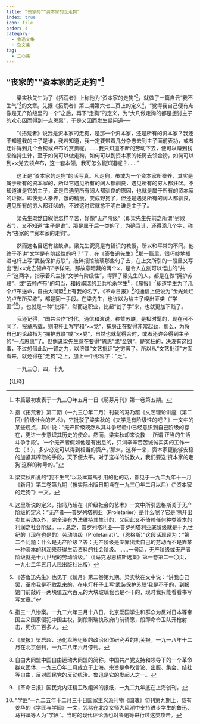 ```yaml
---
title: “丧家的”“资本家的乏走狗”
index: true
icon: file
order: 4
category:
  - 鲁迅文集
  - 杂文集
tag:  
  - 二心集
---
```


## “丧家的”“资本家的乏走狗”[^①]

　　梁实秋先生为了《拓荒者》上称他为“资本家的走狗”[^②]，就做了一篇自云“我不生气”[^③]的文章。先据《拓荒者》第二期第六七二页上的定义[^④]，“觉得我自己便有点像是无产阶级里的一个”之后，再下“走狗”的定义，为“大凡做走狗的都是想讨主子的欢心因而得到一点恩惠”，于是又因而发生疑问道──

　　“《拓荒者》说我是资本家的走狗，是那一个资本家，还是所有的资本家？我还不知道我的主子是谁，我若知道，我一定要带着几分杂志去到主子面前表功，或者还许得到几个金镑或卢布的赏赉呢。……我只知道不断的劳动下去，便可以赚到钱来维持生计，至于如何可以做走狗，如何可以到资本家的帐房去领金镑，如何可以到××党去领卢布，这一套本领，我可怎么能知道呢？……”

　　这正是“资本家的走狗”的活写真。凡走狗，虽或为一个资本家所豢养，其实是属于所有的资本家的，所以它遇见所有的阔人都驯良，遇见所有的穷人都狂吠。不知道谁是它的主子，正是它遇见所有阔人都驯良的原因，也就是属于所有的资本家的证据。即使无人豢养，饿的精瘦，变成野狗了，但还是遇见所有的阔人都驯良，遇见所有的穷人都狂吠的，不过这时它就愈不明白谁是主子了。

　　梁先生既然自叙他怎样辛苦，好像“无产阶级”（即梁先生先前之所谓“劣败者”），又不知道“主子是谁”，那是属于后一类的了，为确当计，还得添几个字，称为“丧家的”“资本家的走狗”。

　　然而这名目还有些缺点。梁先生究竟是有智识的教授，所以和平常的不同。他终于不讲“文学是有阶级性的吗？”了，在《答鲁迅先生》[^⑤]那一篇里，很巧妙地插进电杆上写“武装保护苏联”，敲碎报馆玻璃那些句子去，在上文所引的一段里又写出“到××党去领卢布”字样来，那故意暗藏的两个×，是令人立刻可以悟出的“共产”这两字，指示着凡主张“文学有阶级性”，得罪了梁先生的人，都是在做“拥护苏联”，或“去领卢布”的勾当，和段祺瑞的卫兵枪杀学生[^⑥]，《晨报》[^⑦]却道学生为了几个卢布送命，自由大同盟[^⑧]上有我的名字，《革命日报》[^⑨]的通信上便说为“金光灿烂的卢布所买收”，都是同一手段。在梁先生，也许以为给主子嗅出匪类（“学匪”[^⑩]），也就是一种“批评”，然而这职业，比起“刽子手”来，也就更加下贱了。

　　我还记得，“国共合作”时代，通信和演说，称赞苏联，是极时髦的，现在可不同了，报章所载，则电杆上写字和“××党”，捕房正在捉得非常起劲，那么，为将自己的论敌指为“拥护苏联”或“××党”，自然也就髦得合时，或者还许会得到主子的“一点恩惠”了。但倘说梁先生意在要得“恩惠”或“金镑”，是冤枉的，决没有这回事，不过想借此助一臂之力，以济其“文艺批评”之穷罢了。所以从“文艺批评”方面看来，就还得在“走狗”之上，加上一个形容字：“乏”。

　　一九三〇，四，十九

【注释】

[^①]:本篇最初发表于一九三〇年五月一日《萌芽月刊》第一卷第五期。

[^②]:指《拓荒者》第二期（一九三〇年二月）刊载的冯乃超《文艺理论讲座（第二回）·阶级社会的艺术》，它批驳了梁实秋的《文学是有阶级性的吧？》一文中的某些观点，其中说：“无产阶级既然从其斗争经验中已经意识到自己阶级的存在，更进一步意识其历史的使命。然而，梁实秋却来说教──所谓‘正当的生活斗争手段’。‘一个无产者假如他是有出息的，只消辛辛苦苦诚诚实实的工作一生（！），多少必定可以得到相当的资产。’那末，这样一来，资本家更能够安稳的加紧其榨取的手段，天下便太平。对于这样的说教人，我们要送‘资本家的走狗’这样的称号的。”

[^③]:梁实秋所说的“我不生气”以及本篇所引用的他的话，都见于一九二九年十一月《新月》第二卷第九期（按实际出版日期当在一九三〇年二月以后）《“资本家的走狗”》一文。

[^④]:这里所说的定义，指冯乃超在《阶级社会的艺术》一文中所引恩格斯关于无产阶级的定义：“无产者──普罗列塔利亚（Proletarier）是什么呢？它是‘除开出卖其劳动以外，完全没有方法维持其生计的，又因此又不倚赖任何种类资本的利润之社会阶级。……总之，普罗列塔利亚──普罗列塔利亚底阶级就是十九世纪的（现在也是的）劳动阶级（Proletariat）’。（恩格斯）”这段话现译为：“第二个问题：什么是无产阶级？答：无产阶级是专靠出卖自己的劳动而不是靠某一种资本的利润来获得生活资料的社会阶级。……一句话，无产阶级或无产者阶级就是十九世纪的劳动阶级。”（《马克思恩格斯选集》第一卷第二一〇页，一九七二年五月人民出版社出版）

[^⑤]:《答鲁迅先生》也见于《新月》第二卷第九期。梁实秋在文中说：“讲我自己罢，革命我是不敢乱来的，在电灯杆子上写‘武装保护苏联’我是不干的，到报馆门前敲碎一两块值五六百元的大块玻璃我也是不干的，现时我只能看看书写写文章。”

[^⑥]:指三一八惨案。一九二六年三月十八日，北京爱国学生和群众为反对日本等帝国主义国家侵犯中国主权，到段祺瑞执政府门前请愿，段即命令卫队开枪射击，死伤二百多人。

[^⑦]:《晨报》梁启超、汤化龙等组织的政治团体研究系的机关报。一九一八年十二月在北京创刊，一九二八年六月停刊。

[^⑧]:自由大同盟中国自由运动大同盟的简称。中国共产党支持和领导下的一个革命群众团体，一九三〇年二月成立于上海。宗旨是争取言论、出版、集会、结社等自由，反对国民党的反动统治。鲁迅是它的发起人之一。

[^⑨]:《革命日报》国民党内汪精卫改组派的报纸，一九二九年底在上海创刊。

[^⑩]:“学匪”一九二五年十二月三十日国家主义派刊物《国魂》旬刊第九期上，载有姜华的《学匪与学阀》一文，咒骂在北京女师大风潮中支持进步学生的鲁迅、马裕藻等人为“学匪”。当时的现代评论派也对鲁迅等进行过这类攻击。
